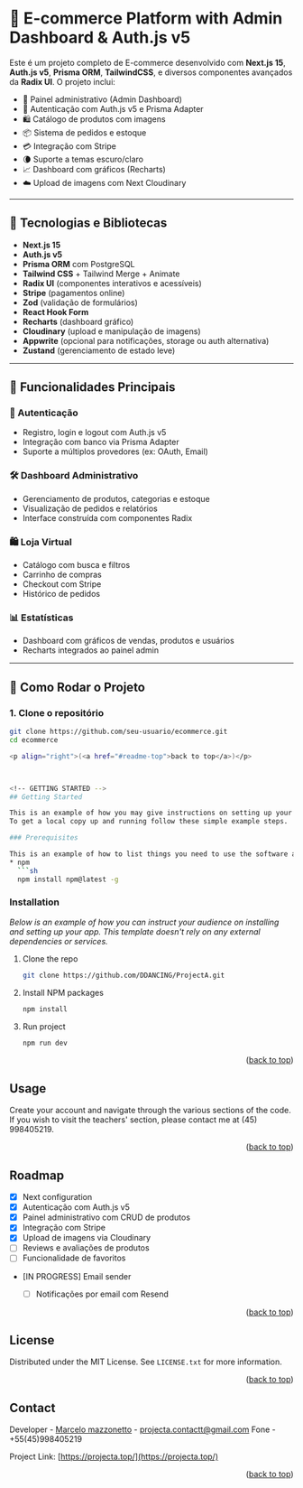 # 🛒 E-commerce Platform with Admin Dashboard & Auth.js v5

Este é um projeto completo de E-commerce desenvolvido com **Next.js 15**, **Auth.js v5**, **Prisma ORM**, **TailwindCSS**, e diversos componentes avançados da **Radix UI**. O projeto inclui:

- 💼 Painel administrativo (Admin Dashboard)
- 🔐 Autenticação com Auth.js v5 e Prisma Adapter
- 🛍️ Catálogo de produtos com imagens
- 📦 Sistema de pedidos e estoque
- 💳 Integração com Stripe
- 🌘 Suporte a temas escuro/claro
- 📈 Dashboard com gráficos (Recharts)
- ☁️ Upload de imagens com Next Cloudinary

---

## 🚀 Tecnologias e Bibliotecas

- **Next.js 15**  
- **Auth.js v5**  
- **Prisma ORM** com PostgreSQL  
- **Tailwind CSS** + Tailwind Merge + Animate  
- **Radix UI** (componentes interativos e acessíveis)  
- **Stripe** (pagamentos online)  
- **Zod** (validação de formulários)  
- **React Hook Form**  
- **Recharts** (dashboard gráfico)  
- **Cloudinary** (upload e manipulação de imagens)  
- **Appwrite** (opcional para notificações, storage ou auth alternativa)  
- **Zustand** (gerenciamento de estado leve)

---

## 🧠 Funcionalidades Principais

### 👥 Autenticação
- Registro, login e logout com Auth.js v5
- Integração com banco via Prisma Adapter
- Suporte a múltiplos provedores (ex: OAuth, Email)

### 🛠️ Dashboard Administrativo
- Gerenciamento de produtos, categorias e estoque
- Visualização de pedidos e relatórios
- Interface construída com componentes Radix

### 🛍️ Loja Virtual
- Catálogo com busca e filtros
- Carrinho de compras
- Checkout com Stripe
- Histórico de pedidos

### 📊 Estatísticas
- Dashboard com gráficos de vendas, produtos e usuários
- Recharts integrados ao painel admin

---

## 🧪 Como Rodar o Projeto

### 1. Clone o repositório

```bash
git clone https://github.com/seu-usuario/ecommerce.git
cd ecommerce

<p align="right">(<a href="#readme-top">back to top</a>)</p>



<!-- GETTING STARTED -->
## Getting Started

This is an example of how you may give instructions on setting up your project locally.
To get a local copy up and running follow these simple example steps.

### Prerequisites

This is an example of how to list things you need to use the software and how to install them.
* npm
  ```sh
  npm install npm@latest -g
  ```

### Installation

_Below is an example of how you can instruct your audience on installing and setting up your app. This template doesn't rely on any external dependencies or services._

1. Clone the repo
   ```sh
   git clone https://github.com/DDANCING/ProjectA.git
   ```
2. Install NPM packages
   ```sh
   npm install
   ```
3. Run project
   ```sh
   npm run dev
   ```

<p align="right">(<a href="#readme-top">back to top</a>)</p>



<!-- USAGE EXAMPLES -->
## Usage

Create your account and navigate through the various sections of the code. If you wish to visit the teachers' section, please contact me at (45) 998405219.

<p align="right">(<a href="#readme-top">back to top</a>)</p>



<!-- ROADMAP -->
## Roadmap

- [x] Next configuration
- [x] Autenticação com Auth.js v5
- [x] Painel administrativo com CRUD de produtos
- [x] Integração com Stripe
- [x] Upload de imagens via Cloudinary
- [ ] Reviews e avaliações de produtos
- [ ] Funcionalidade de favoritos
- [IN PROGRESS] Email sender
    - [ ] Notificações por email com Resend


<p align="right">(<a href="#readme-top">back to top</a>)</p>




<!-- LICENSE -->
## License

Distributed under the MIT License. See `LICENSE.txt` for more information.

<p align="right">(<a href="#readme-top">back to top</a>)</p>



<!-- CONTACT -->
## Contact

Developer - [Marcelo mazzonetto](https://www.linkedin.com/in/marcelo-mazzonetto-87214b233/) - projecta.contactt@gmail.com
Fone - +55(45)998405219

Project Link: [https://projecta.top/](https://projecta.top/)

<p align="right">(<a href="#readme-top">back to top</a>)</p>




[contributors-shield]: https://img.shields.io/github/contributors/othneildrew/Best-README-Template.svg?style=for-the-badge
[contributors-url]: https://github.com/DDANCING
[linkedin-shield]: https://img.shields.io/badge/-LinkedIn-black.svg?style=for-the-badge&logo=linkedin&colorB=555
[linkedin-url]: https://www.linkedin.com/in/marcelo-mazzonetto-87214b233/

